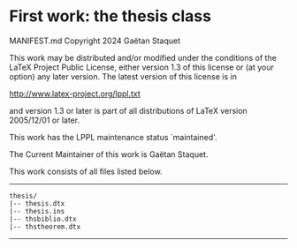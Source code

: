 # First work: the thesis class

MANIFEST.md
Copyright 2024 Gaëtan Staquet

This work may be distributed and/or modified under the
conditions of the LaTeX Project Public License, either version 1.3
of this license or (at your option) any later version.
The latest version of this license is in

  http://www.latex-project.org/lppl.txt

and version 1.3 or later is part of all distributions of LaTeX
version 2005/12/01 or later.

This work has the LPPL maintenance status `maintained'.

The Current Maintainer of this work is Gaëtan Staquet.

This work consists of all files listed below.

---

```
thesis/
|-- thesis.dtx
|-- thesis.ins
|-- thsbiblio.dtx
|-- thstheorem.dtx
```

---